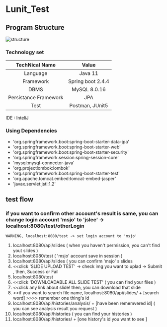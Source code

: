 # Lunit_Test

##  Program Structure
![structure](https://github.com/J0minsu/Lunit_Test/blob/master/images/structure.png?raw=true)

### Technology set
|TechNical Name|Value|
|:---:|:---:|
|Language|Java 11|
|Framework|Spring boot 2.4.4|
|DBMS|MySQL 8.0.16|
|Persistance Framework|JPA|
|Test|Postman, JUnit5|

IDE : InteliJ

### Using Dependencies

 - 'org.springframework.boot:spring-boot-starter-data-jpa'
 - 'org.springframework.boot:spring-boot-starter-web'
 - 'org.springframework.boot:spring-boot-starter-security'
 - 'org.springframework.session:spring-session-core'
 - 'mysql:mysql-connector-java'
 - 'org.projectlombok:lombok'
 - 'org.springframework.boot:spring-boot-starter-test'
 - 'org.apache.tomcat.embed:tomcat-embed-jasper'
 - 'javax.servlet:jstl:1.2'

## test flow

### if you want to confirm other account's result is same, you can change login account 'msjo' to 'jslee' -> localhost:8080/test/otherLogin
    WARNING, localhost:8080/test -> set login account to 'msjo'

 1. localhost:8080/api/slides ( when you haven't permission, you can't find yout slides )
 2. localhost:8080/test ( 'msjo' account save in session )
 3. localhost:8080/api/slides ( you can confirm 'msjo' s slides
 4. <<click 'SLIDE UPLOAD TEST' -> check img you want to uplad -> Submit , then, Success or Fail
 5. localhost:8080/test
 6. <<click 'DOWNLOADABLE ALL SLIDE TEST' ( you can find your files )
 7. <<click any link about slide! then, you can download that slide
 8. <<if you want to search file name, localhost:8080/api/slides/ + [search word] >>>> remember one thing's id
 9. localhost:8080/api/histories/analysis/ + [have been rememvered id] ( you can see analysis result you request )
 10. localhost:8080/api/histories ( you can find your histories )
 11. localhost:8080/api/histories/ + [one history's id you want to see ]
 
 
